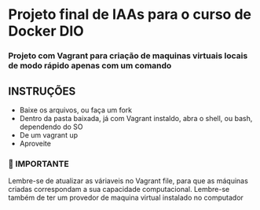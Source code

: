 # Projeto final de IAAs para o curso de Docker DIO

### Projeto com Vagrant para criação de maquinas virtuais locais de modo rápido apenas com um comando

## INSTRUÇÕES 

- Baixe os arquivos, ou faça um fork
- Dentro da pasta baixada, já com Vagrant instaldo, abra o shell, ou bash, dependendo do SO 
- De um vagrant up 
- Aproveite


### :rotating_light: IMPORTANTE 

Lembre-se de atualizar as váriaveis no Vagrant file, para que as máquinas criadas correspondam a sua capacidade computacional.
Lembre-se também de ter um provedor de maquina virtual instalado no computador

